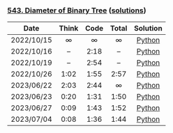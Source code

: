 ### [543. Diameter of Binary Tree](https://leetcode.com/problems/diameter-of-binary-tree/) ([solutions](https://github.com/jxcrw/enigmata/blob/main/leetcode/543.%20Diameter%20of%20Binary%20Tree))

|    Date    | Think | Code | Total |                                                          Solution                                                          |
|:----------:|:-----:|:----:|:-----:|:--------------------------------------------------------------------------------------------------------------------------:|
| 2022/10/15 |   ∞   |  ∞   |   ∞   |      [Python](https://github.com/jxcrw/enigmata/blob/main/leetcode/543.%20Diameter%20of%20Binary%20Tree/diameter.py)       |
| 2022/10/16 |   –   | 2:18 |   –   | [Python](https://github.com/jxcrw/enigmata/blob/main/leetcode/543.%20Diameter%20of%20Binary%20Tree/diameter_2022-10-16.py) |
| 2022/10/19 |   –   | 2:54 |   –   | [Python](https://github.com/jxcrw/enigmata/blob/main/leetcode/543.%20Diameter%20of%20Binary%20Tree/diameter_2022-10-19.py) |
| 2022/10/26 | 1:02  | 1:55 | 2:57  | [Python](https://github.com/jxcrw/enigmata/blob/main/leetcode/543.%20Diameter%20of%20Binary%20Tree/diameter_2022-10-26.py) |
| 2023/06/22 | 2:03  | 2:44 |   ∞   | [Python](https://github.com/jxcrw/enigmata/blob/main/leetcode/543.%20Diameter%20of%20Binary%20Tree/diameter_2023-06-22.py) |
| 2023/06/23 | 0:20  | 1:31 | 1:50  | [Python](https://github.com/jxcrw/enigmata/blob/main/leetcode/543.%20Diameter%20of%20Binary%20Tree/diameter_2023-06-23.py) |
| 2023/06/27 | 0:09  | 1:43 | 1:52  | [Python](https://github.com/jxcrw/enigmata/blob/main/leetcode/543.%20Diameter%20of%20Binary%20Tree/diameter_2023-06-27.py) |
| 2023/07/04 | 0:08  | 1:36 | 1:44  | [Python](https://github.com/jxcrw/enigmata/blob/main/leetcode/543.%20Diameter%20of%20Binary%20Tree/diameter_2023-07-04.py) |
